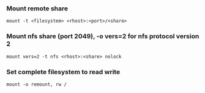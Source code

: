 ### Mount remote share
```
mount -t <filesystem> <rhost>:<port>/<share>
```

### Mount nfs share (port 2049), -o vers=2 for nfs protocol version 2
```
mount vers=2 -t nfs <rhost>:<share> nolock
```

### Set complete filesystem to read write
```
mount -o remount, rw /
```

